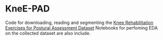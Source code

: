 # KneE-PAD
Code for downloading, reading and segmenting the [Knee Rehabilitation Exercises for Postural Assessment Dataset](https://zenodo.org/records/12112951)
Notebooks for perfoming EDA on the collected dataset are also include.
